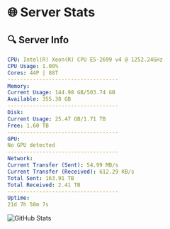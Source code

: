 # 🌐 Server Stats
## 🔍 Server Info
```yaml
CPU: Intel(R) Xeon(R) CPU E5-2699 v4 @ 1252.24GHz
CPU Usage: 1.00%
Cores: 44P | 88T
-----------------------------------
Memory:
Current Usage: 144.98 GB/503.74 GB
Available: 355.38 GB
-----------------------------------
Disk:
Current Usage: 25.47 GB/1.71 TB
Free: 1.60 TB
-----------------------------------
GPU:
No GPU detected
-----------------------------------
Network:
Current Transfer (Sent): 54.99 MB/s
Current Transfer (Received): 612.29 KB/s
Total Sent: 163.91 TB
Total Received: 2.41 TB
-----------------------------------
Uptime:
21d 7h 50m 7s
```
![GitHub Stats](https://img.shields.io/badge/Updated-2025-03-01_06:33:25-blue)
